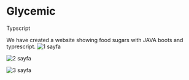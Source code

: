 # Glycemic
Typscript


We have created a website showing food sugars with JAVA boots and typrescript.
![1 sayfa](https://user-images.githubusercontent.com/48391462/154181282-c95e37aa-58da-4de6-9b19-9949c7ddbf9a.png)


![2 sayfa](https://user-images.githubusercontent.com/48391462/154181298-c58535b6-e094-4617-882c-e2f2204df637.png)


![3 sayfa](https://user-images.githubusercontent.com/48391462/154181307-78792595-7fca-4960-a6af-03b658c25066.png)
